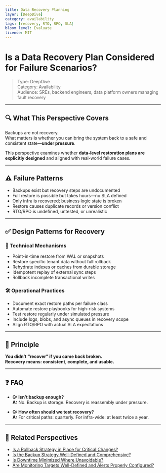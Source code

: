 ```yaml
---
title: Data Recovery Planning
layer: [DeepDive]
category: availability
tags: [recovery, RTO, RPO, SLA]
bloom_level: Evaluate
license: MIT
---
```


# Is a Data Recovery Plan Considered for Failure Scenarios?

> Type: DeepDive  
> Category: Availability  
> Audience: SREs, backend engineers, data platform owners managing fault recovery

---

## 🔍 What This Perspective Covers

Backups are not recovery.  
What matters is whether you can bring the system back to a safe and consistent state—**under pressure**.

This perspective examines whether **data-level restoration plans are explicitly designed** and aligned with real-world failure cases.

---

## ⚠️ Failure Patterns

- Backups exist but recovery steps are undocumented  
- Full restore is possible but takes hours—no SLA defined  
- Only infra is recovered; business logic state is broken  
- Restore causes duplicate records or version conflict  
- RTO/RPO is undefined, untested, or unrealistic

---

## ✅ Design Patterns for Recovery

### 🔧 Technical Mechanisms

- Point-in-time restore from WAL or snapshots  
- Restore specific tenant data without full rollback  
- Rehydrate indexes or caches from durable storage  
- Idempotent replay of external sync steps  
- Rollback incomplete transactional writes

### 🛠 Operational Practices

- Document exact restore paths per failure class  
- Automate restore playbooks for high-risk systems  
- Test restore regularly under simulated pressure  
- Include logs, blobs, and async queues in recovery scope  
- Align RTO/RPO with actual SLA expectations

---

## 🧠 Principle

**You didn’t “recover” if you came back broken.  
Recovery means: consistent, complete, and usable.**

---

## ❓ FAQ

- **Q: Isn’t backup enough?**  
  **A:** No. Backup is storage. Recovery is reassembly under pressure.

- **Q: How often should we test recovery?**  
  **A:** For critical paths: quarterly. For infra-wide: at least twice a year.

---

## 🔗 Related Perspectives

- [Is a Rollback Strategy in Place for Critical Changes?](../release/rollback-strategy.md)
- [Is the Backup Strategy Well-Defined and Comprehensive?](backup-strategy.md)
- [Is Downtime Minimized Where Unavoidable?](../release/minimize-downtime.md)
- [Are Monitoring Targets Well-Defined and Alerts Properly Configured?](../non-functional/observability-alerting.md)
